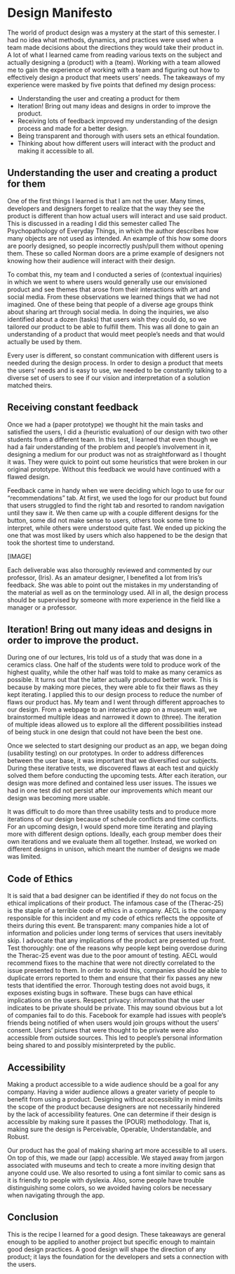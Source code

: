 # Design Manifesto
The world of product design was a mystery at the start of this semester. I had no idea what methods, dynamics, and practices were used when a team made decisions about the directions they would take their product in. A lot of what I learned came from reading various texts on the subject and actually designing a (product) with a (team). Working with a team allowed me to gain the experience of working with a team and figuring out how to effectively design a product that meets users’ needs. The takeaways of my experience were masked by five points that defined my design process:
* Understanding the user and creating a product for them
* Iteration! Bring out many ideas and designs in order to improve the product.
* Receiving lots of feedback improved my understanding of the design process and made for a better design.
* Being transparent and thorough with users sets an ethical foundation.
* Thinking about how different users will interact with the product and making it accessible to all.

## Understanding the user and creating a product for them
One of the first things I learned is that I am not the user. Many times, developers and designers forget to realize that the way they see the product is different than how actual users will interact and use said product. This is discussed in a reading I did this semester called The Psychopathology of Everyday Things, in which the author describes how many objects are not used as intended. An example of this how some doors are poorly designed, so people incorrectly push/pull them without opening them. These so called Norman doors are a prime example of designers not knowing how their audience will interact with their design.

To combat this, my team and I conducted a series of (contextual inquiries) in which we went to where users would generally use our envisioned product and see themes that arose from their interactions with art and social media. From these observations we learned things that we had not imagined. One of these being that people of a diverse age groups think about sharing art through social media. In doing the inquiries, we also identified about a dozen (tasks) that users wish they could do, so we tailored our product to be able to fulfill them. This was all done to gain an understanding of a product that would meet people’s needs and that would actually be used by them.

Every user is different, so constant communication with different users is needed during the design process. In order to design a product that meets the users’ needs and is easy to use, we needed to be constantly talking to a diverse set of users to see if our vision and interpretation of a solution matched theirs.

## Receiving constant feedback
Once we had a (paper prototype) we thought hit the main tasks and satisfied the users, I did a (heuristic evaluation) of our design with two other students from a different team. In this test, I learned that even though we had a fair understanding of the problem and people’s involvement in it, designing a medium for our product was not as straightforward as I thought it was. They were quick to point out some heuristics that were broken in our original prototype. Without this feedback we would have continued with a flawed design. 

Feedback came in handy when we were deciding which logo to use for our “recommendations” tab. At first, we used the logo for our product but found that users struggled to find the right tab and resorted to random navigation until they saw it. We then came up with a couple different designs for the button, some did not make sense to users, others took some time to interpret, while others were understood quite fast. We ended up picking the one that was most liked by users which also happened to be the design that took the shortest time to understand.

[IMAGE]

Each deliverable was also thoroughly reviewed and commented by our professor, (Iris). As an amateur designer, I benefited a lot from Iris’s feedback. She was able to point out the mistakes in my understanding of the material as well as on the terminology used. All in all, the design process should be supervised by someone with more experience in the field like a manager or a professor. 
## Iteration! Bring out many ideas and designs in order to improve the product. 
During one of our lectures, Iris told us of a study that was done in a ceramics class. One half of the students were told to produce work of the highest quality, while the other half was told to make as many ceramics as possible. It turns out that the latter actually produced better work. This is because by making more pieces, they were able to fix their flaws as they kept iterating. I applied this to our design process to reduce the number of flaws our product has.
My team and I went through different approaches to our design. From a webpage to an interactive app on a museum wall, we brainstormed multiple ideas and narrowed it down to (three). The iteration of multiple ideas allowed us to explore all the different possibilities instead of being stuck in one design that could not have been the best one. 

Once we selected to start designing our product as an app, we began doing (usability testing) on our prototypes. In order to address differences between the user base, it was important that we diversified our subjects. During these iterative tests, we discovered flaws at each test and quickly solved them before conducting the upcoming tests. After each iteration, our design was more defined and contained less user issues. The issues we had in one test did not persist after our improvements which meant our design was becoming more usable. 

It was difficult to do more than three usability tests and to produce more iterations of our design because of schedule conflicts and time conflicts. For an upcoming design, I would spend more time iterating and playing more with different design options. Ideally, each group member does their own iterations and we evaluate them all together. Instead, we worked on different designs in unison, which meant the number of designs we made was limited. 

## Code of Ethics
It is said that a bad designer can be identified if they do not focus on the ethical implications of their product. The infamous case of the (Therac-25) is the staple of a terrible code of ethics in a company. AECL is the company responsible for this incident and my code of ethics reflects the opposite of theirs during this event.
Be transparent: many companies hide a lot of information and policies under long terms of services that users inevitably skip. I advocate that any implications of the product are presented up front.
Test thoroughly: one of the reasons why people kept being overdose during the Therac-25 event was due to the poor amount of testing. AECL would recommend fixes to the machine that were not directly correlated to the issue presented to them. In order to avoid this, companies should be able to duplicate errors reported to them and ensure that their fix passes any new tests that identified the error. Thorough testing does not avoid bugs, it exposes existing bugs in software. These bugs can have ethical implications on the users.
Respect privacy: information that the user indicates to be private should be private. This may sound obvious but a lot of companies fail to do this. Facebook for example had issues with people’s friends being notified of when users would join groups without the users’ consent. Users’ pictures that were thought to be private were also accessible from outside sources. This led to people’s personal information being shared to and possibly misinterpreted by the public.

## Accessibility
Making a product accessible to a wide audience should be a goal for any company. Having a wider audience allows a greater variety of people to benefit from using a product. Designing without accessibility in mind limits the scope of the product because designers are not necessarily hindered by the lack of accessibility features. One can determine if their design is accessible by making sure it passes the (POUR) methodology. That is, making sure the design is Perceivable, Operable, Understandable, and Robust.

Our product has the goal of making sharing art more accessible to all users. On top of this, we made our (app) accessible. We stayed away from jargon associated with museums and tech to create a more inviting design that anyone could use. We also resorted to using a font similar to comic sans as it is friendly to people with dyslexia. Also, some people have trouble distinguishing some colors, so we avoided having colors be necessary when navigating through the app. 

## Conclusion
This is the recipe I learned for a good design. These takeaways are general enough to be applied to another project but specific enough to maintain good design practices. A good design will shape the direction of any product; it lays the foundation for the developers and sets a connection with the users.

